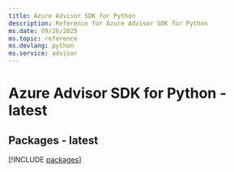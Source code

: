 ```yaml
---
title: Azure Advisor SDK for Python
description: Reference for Azure Advisor SDK for Python
ms.date: 09/26/2025
ms.topic: reference
ms.devlang: python
ms.service: advisor
---
```

# Azure Advisor SDK for Python - latest
## Packages - latest
[!INCLUDE [packages](advisor-index.md)]